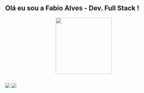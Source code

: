 ## Olá eu sou a Fabio Alves - Dev. Full Stack !
<div align="center">
  <a href="https://github.com/FabioAlvees">
  <img height="180em" src="https://github-readme-stats.vercel.app/api?username=FabioAlvees&show_icons=true&theme=dracula&include_all_commits=true&count_private=true"/>
</div>
  
   ##
 
<div> 
<a href = "mailto:faabioalvesrosa@gmail.com"><img src="https://img.shields.io/badge/-Gmail-%23333?style=for-the-badge&logo=gmail&logoColor=white" target="_blank"></a>
  <a href="https://www.linkedin.com/in/fabio-alvees/" target="_blank"><img src="https://img.shields.io/badge/-LinkedIn-%230077B5?style=for-the-badge&logo=linkedin&logoColor=white" target="_blank"></a> 
